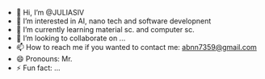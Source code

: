 - 👋 Hi, I’m @JULIASIV
- 👀 I’m interested in AI, nano tech and software developnent 
- 🌱 I’m currently learning material sc. and computer sc.
- 💞️ I’m looking to collaborate on ...
- 📫 How to reach me  if you wanted to contact me: abnn7359@gmail.com 
- 😄 Pronouns: Mr.
- ⚡ Fun fact: ...

<!---
JULIASIV/JULIASIV is a ✨ special ✨ repository because its `README.md` (this file) appears on your GitHub profile.
You can click the Preview link to take a look at your changes.
--->
